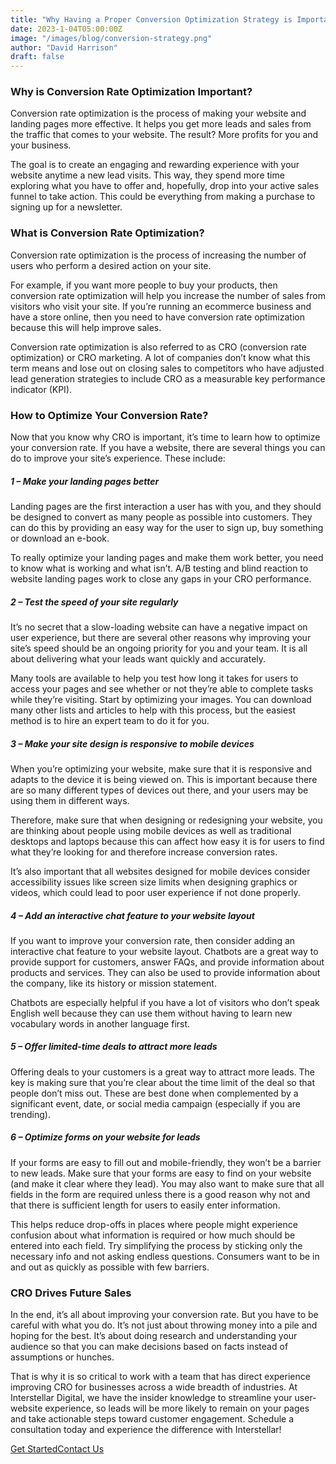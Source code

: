 ```yaml
---
title: "Why Having a Proper Conversion Optimization Strategy is Important"
date: 2023-1-04T05:00:00Z
image: "/images/blog/conversion-strategy.png"
author: "David Harrison"
draft: false
---
```



### Why is Conversion Rate Optimization Important?
Conversion rate optimization is the process of making your website and landing pages more effective. It helps you get more leads and sales from the traffic that comes to your website. The result? More profits for you and your business.

The goal is to create an engaging and rewarding experience with your website anytime a new lead visits. This way, they spend more time exploring what you have to offer and, hopefully, drop into your active sales funnel to take action. This could be everything from making a purchase to signing up for a newsletter.


### What is Conversion Rate Optimization?
Conversion rate optimization is the process of increasing the number of users who perform a desired action on your site.

For example, if you want more people to buy your products, then conversion rate optimization will help you increase the number of sales from visitors who visit your site. If you’re running an ecommerce business and have a store online, then you need to have conversion rate optimization because this will help improve sales.

Conversion rate optimization is also referred to as CRO (conversion rate optimization) or CRO marketing. A lot of companies don’t know what this term means and lose out on closing sales to competitors who have adjusted lead generation strategies to include CRO as a measurable key performance indicator (KPI).

### How to Optimize Your Conversion Rate?
Now that you know why CRO is important, it’s time to learn how to optimize your conversion rate. If you have a website, there are several things you can do to improve your site’s experience. These include:

##### 1 – Make your landing pages better

Landing pages are the first interaction a user has with you, and they should be designed to convert as many people as possible into customers. They can do this by providing an easy way for the user to sign up, buy something or download an e-book.

To really optimize your landing pages and make them work better, you need to know what is working and what isn’t. A/B testing and blind reaction to website landing pages work to close any gaps in your CRO performance.

##### 2 – Test the speed of your site regularly

It’s no secret that a slow-loading website can have a negative impact on user experience, but there are several other reasons why improving your site’s speed should be an ongoing priority for you and your team. It is all about delivering what your leads want quickly and accurately.

Many tools are available to help you test how long it takes for users to access your pages and see whether or not they’re able to complete tasks while they’re visiting. Start by optimizing your images. You can download many other lists and articles to help with this process, but the easiest method is to hire an expert team to do it for you.

##### 3 – Make your site design is responsive to mobile devices

When you’re optimizing your website, make sure that it is responsive and adapts to the device it is being viewed on. This is important because there are so many different types of devices out there, and your users may be using them in different ways.

Therefore, make sure that when designing or redesigning your website, you are thinking about people using mobile devices as well as traditional desktops and laptops because this can affect how easy it is for users to find what they’re looking for and therefore increase conversion rates.

It’s also important that all websites designed for mobile devices consider accessibility issues like screen size limits when designing graphics or videos, which could lead to poor user experience if not done properly.

##### 4 – Add an interactive chat feature to your website layout

If you want to improve your conversion rate, then consider adding an interactive chat feature to your website layout. Chatbots are a great way to provide support for customers, answer FAQs, and provide information about products and services. They can also be used to provide information about the company, like its history or mission statement.

Chatbots are especially helpful if you have a lot of visitors who don’t speak English well because they can use them without having to learn new vocabulary words in another language first.

##### 5 – Offer limited-time deals to attract more leads

Offering deals to your customers is a great way to attract more leads. The key is making sure that you’re clear about the time limit of the deal so that people don’t miss out. These are best done when complemented by a significant event, date, or social media campaign (especially if you are trending).

##### 6 – Optimize forms on your website for leads

If your forms are easy to fill out and mobile-friendly, they won’t be a barrier to new leads. Make sure that your forms are easy to find on your website (and make it clear where they lead). You may also want to make sure that all fields in the form are required unless there is a good reason why not and that there is sufficient length for users to easily enter information.

This helps reduce drop-offs in places where people might experience confusion about what information is required or how much should be entered into each field. Try simplifying the process by sticking only the necessary info and not asking endless questions. Consumers want to be in and out as quickly as possible with few barriers.

### CRO Drives Future Sales
In the end, it’s all about improving your conversion rate. But you have to be careful with what you do. It’s not just about throwing money into a pile and hoping for the best. It’s about doing research and understanding your audience so that you can make decisions based on facts instead of assumptions or hunches.

That is why it is so critical to work with a team that has direct experience improving CRO for businesses across a wide breadth of industries. At Interstellar Digital, we have the insider knowledge to streamline your user-website experience, so leads will be more likely to remain on your pages and take actionable steps toward customer engagement. Schedule a consultation today and experience the difference with Interstellar!
                        <nav><a data-aos="fade-up-sm" id="js-seo_page2_cta" href="/interstellar-website/contact/" data-n55-enchanted-cta="" data-n55-enchanted-cta-ambient="emit" data-n55-sodapop-id="js-soda-getintouch" data-n55-enchanted-cta-dont-touch="true" data-n55-enchanted-cta-shape-off="true" data-n55-enchanted-cta-hover-an="true" data-n55-enchanted-cta-size="large" data-n55-theme="brand" data-n55-wired4sound-click="vibrate"><span data-n55-wired4sound-hover="3">Get Started</span><span>Contact Us</span></a></nav>

